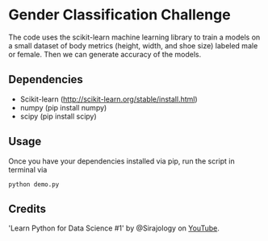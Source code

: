 # Gender Classification Challenge

The code uses the scikit-learn machine learning library to train a models on a small dataset of body metrics (height, width, and shoe size) labeled male or female. Then we can generate accuracy of the models.

## Dependencies

* Scikit-learn (http://scikit-learn.org/stable/install.html)
* numpy (pip install numpy)
* scipy (pip install scipy)

## Usage

Once you have your dependencies installed via pip, run the script in terminal via

```
python demo.py
```

## Credits

'Learn Python for Data Science #1' by @Sirajology on [YouTube](https://youtu.be/T5pRlIbr6gg).
